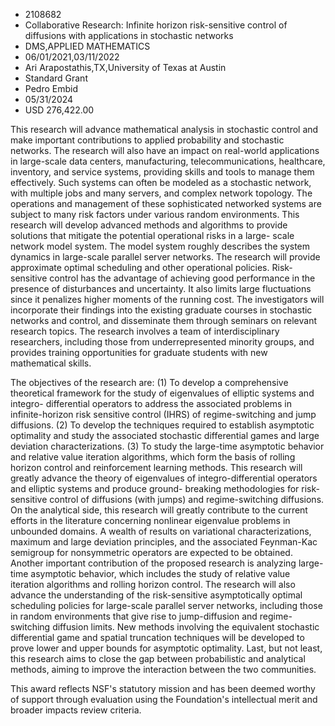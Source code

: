
* 2108682
* Collaborative Research: Infinite horizon risk-sensitive control of diffusions with applications in stochastic networks
* DMS,APPLIED MATHEMATICS
* 06/01/2021,03/11/2022
* Ari Arapostathis,TX,University of Texas at Austin
* Standard Grant
* Pedro Embid
* 05/31/2024
* USD 276,422.00

This research will advance mathematical analysis in stochastic control and make
important contributions to applied probability and stochastic networks. The
research will also have an impact on real-world applications in large-scale data
centers, manufacturing, telecommunications, healthcare, inventory, and service
systems, providing skills and tools to manage them effectively. Such systems can
often be modeled as a stochastic network, with multiple jobs and many servers,
and complex network topology. The operations and management of these
sophisticated networked systems are subject to many risk factors under various
random environments. This research will develop advanced methods and algorithms
to provide solutions that mitigate the potential operational risks in a large-
scale network model system. The model system roughly describes the system
dynamics in large-scale parallel server networks. The research will provide
approximate optimal scheduling and other operational policies. Risk-sensitive
control has the advantage of achieving good performance in the presence of
disturbances and uncertainty. It also limits large fluctuations since it
penalizes higher moments of the running cost. The investigators will incorporate
their findings into the existing graduate courses in stochastic networks and
control, and disseminate them through seminars on relevant research topics. The
research involves a team of interdisciplinary researchers, including those from
underrepresented minority groups, and provides training opportunities for
graduate students with new mathematical skills.

The objectives of the research are: (1) To develop a comprehensive theoretical
framework for the study of eigenvalues of elliptic systems and integro-
differential operators to address the associated problems in infinite-horizon
risk sensitive control (IHRS) of regime-switching and jump diffusions. (2) To
develop the techniques required to establish asymptotic optimality and study the
associated stochastic differential games and large deviation characterizations.
(3) To study the large-time asymptotic behavior and relative value iteration
algorithms, which form the basis of rolling horizon control and reinforcement
learning methods. This research will greatly advance the theory of eigenvalues
of integro-differential operators and elliptic systems and produce ground-
breaking methodologies for risk-sensitive control of diffusions (with jumps) and
regime-switching diffusions. On the analytical side, this research will greatly
contribute to the current efforts in the literature concerning nonlinear
eigenvalue problems in unbounded domains. A wealth of results on variational
characterizations, maximum and large deviation principles, and the associated
Feynman-Kac semigroup for nonsymmetric operators are expected to be obtained.
Another important contribution of the proposed research is analyzing large-time
asymptotic behavior, which includes the study of relative value iteration
algorithms and rolling horizon control. The research will also advance the
understanding of the risk-sensitive asymptotically optimal scheduling policies
for large-scale parallel server networks, including those in random environments
that give rise to jump-diffusion and regime-switching diffusion limits. New
methods involving the equivalent stochastic differential game and spatial
truncation techniques will be developed to prove lower and upper bounds for
asymptotic optimality. Last, but not least, this research aims to close the gap
between probabilistic and analytical methods, aiming to improve the interaction
between the two communities.

This award reflects NSF's statutory mission and has been deemed worthy of
support through evaluation using the Foundation's intellectual merit and broader
impacts review criteria.
